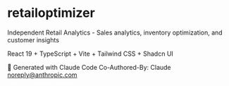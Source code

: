 # retailoptimizer

Independent Retail Analytics - Sales analytics, inventory optimization, and customer insights

React 19 + TypeScript + Vite + Tailwind CSS + Shadcn UI

🤖 Generated with Claude Code
Co-Authored-By: Claude <noreply@anthropic.com>
